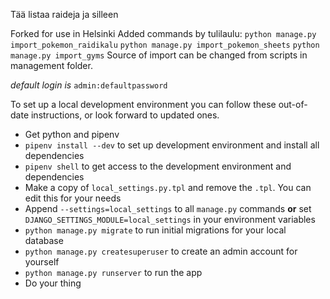 Tää listaa raideja ja silleen

Forked for use in Helsinki
Added commands by tulilaulu:
`python manage.py import_pokemon_raidikalu`
`python manage.py import_pokemon_sheets`
`python manage.py import_gyms`
Source of import can be changed from scripts in management folder.

_default login is_ `admin:defaultpassword`

To set up a local development environment you can follow these out-of-date instructions, or look forward to updated ones.

- Get python and pipenv
- `pipenv install --dev` to set up development environment and install all dependencies
- `pipenv shell` to get access to the development environment and dependencies
- Make a copy of `local_settings.py.tpl` and remove the `.tpl`. You can edit this for your needs
- Append `--settings=local_settings` to all `manage.py` commands **or** set `DJANGO_SETTINGS_MODULE=local_settings` in your environment variables
- `python manage.py migrate` to run initial migrations for your local database
- `python manage.py createsuperuser` to create an admin account for yourself
- `python manage.py runserver` to run the app
- Do your thing
